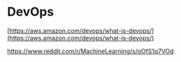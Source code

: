# DevOps

[https://aws.amazon.com/devops/what-is-devops/](https://aws.amazon.com/devops/what-is-devops/)

https://www.reddit.com/r/MachineLearning/s/oOfS1q7VOd